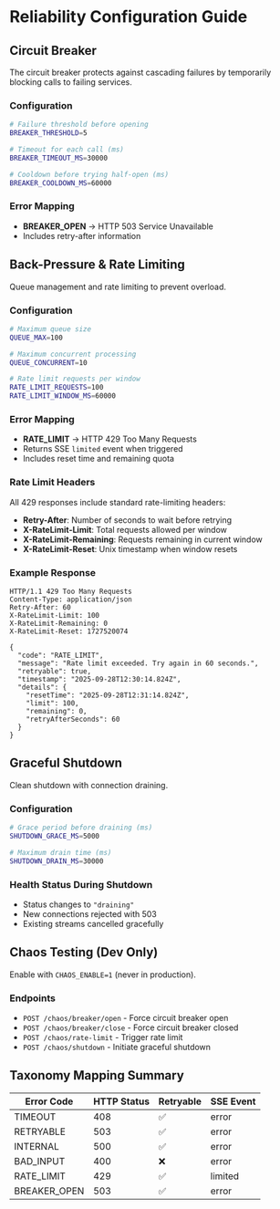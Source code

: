 # Reliability Configuration Guide

## Circuit Breaker

The circuit breaker protects against cascading failures by temporarily blocking calls to failing services.

### Configuration

```bash
# Failure threshold before opening
BREAKER_THRESHOLD=5

# Timeout for each call (ms)
BREAKER_TIMEOUT_MS=30000

# Cooldown before trying half-open (ms)
BREAKER_COOLDOWN_MS=60000
```

### Error Mapping

- **BREAKER_OPEN** → HTTP 503 Service Unavailable
- Includes retry-after information

## Back-Pressure & Rate Limiting

Queue management and rate limiting to prevent overload.

### Configuration

```bash
# Maximum queue size
QUEUE_MAX=100

# Maximum concurrent processing
QUEUE_CONCURRENT=10

# Rate limit requests per window
RATE_LIMIT_REQUESTS=100
RATE_LIMIT_WINDOW_MS=60000
```

### Error Mapping

- **RATE_LIMIT** → HTTP 429 Too Many Requests
- Returns SSE `limited` event when triggered
- Includes reset time and remaining quota

### Rate Limit Headers

All 429 responses include standard rate-limiting headers:

- **Retry-After**: Number of seconds to wait before retrying
- **X-RateLimit-Limit**: Total requests allowed per window
- **X-RateLimit-Remaining**: Requests remaining in current window
- **X-RateLimit-Reset**: Unix timestamp when window resets

### Example Response

```http
HTTP/1.1 429 Too Many Requests
Content-Type: application/json
Retry-After: 60
X-RateLimit-Limit: 100
X-RateLimit-Remaining: 0
X-RateLimit-Reset: 1727520074

{
  "code": "RATE_LIMIT",
  "message": "Rate limit exceeded. Try again in 60 seconds.",
  "retryable": true,
  "timestamp": "2025-09-28T12:30:14.824Z",
  "details": {
    "resetTime": "2025-09-28T12:31:14.824Z",
    "limit": 100,
    "remaining": 0,
    "retryAfterSeconds": 60
  }
}
```

## Graceful Shutdown

Clean shutdown with connection draining.

### Configuration

```bash
# Grace period before draining (ms)
SHUTDOWN_GRACE_MS=5000

# Maximum drain time (ms)
SHUTDOWN_DRAIN_MS=30000
```

### Health Status During Shutdown

- Status changes to `"draining"`
- New connections rejected with 503
- Existing streams cancelled gracefully

## Chaos Testing (Dev Only)

Enable with `CHAOS_ENABLE=1` (never in production).

### Endpoints

- `POST /chaos/breaker/open` - Force circuit breaker open
- `POST /chaos/breaker/close` - Force circuit breaker closed
- `POST /chaos/rate-limit` - Trigger rate limit
- `POST /chaos/shutdown` - Initiate graceful shutdown

## Taxonomy Mapping Summary

| Error Code | HTTP Status | Retryable | SSE Event |
|------------|-------------|-----------|-----------|
| TIMEOUT | 408 | ✅ | error |
| RETRYABLE | 503 | ✅ | error |
| INTERNAL | 500 | ✅ | error |
| BAD_INPUT | 400 | ❌ | error |
| RATE_LIMIT | 429 | ✅ | limited |
| BREAKER_OPEN | 503 | ✅ | error |